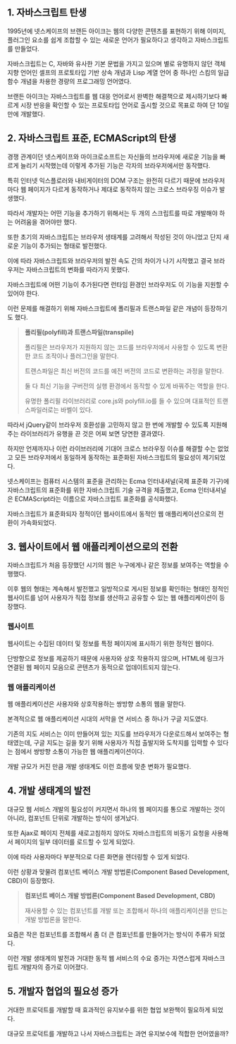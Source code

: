 ## 1. 자바스크립트 탄생

1995년에 넷스케이프의 브랜든 아이크는 웹의 다양한 콘텐츠를 표현하기 위해 이미지, 플러그인 요소를 쉽게 조합할 수 있는 새로운 언어가 필요하다고 생각하고 자바스크립트를 만들었다.

자바스크립트는 C, 자바와 유사한 기본 문법을 가지고 있으며 별로 유명하지 않던 객체 지향 언어인 셀프의 프로토타입 기반 상속 개념과 Lisp 계열 언어 중 하나인 스킴의 일급 함수 개념을 차용한 경량의 프로그래밍 언어였다.

브랜든 아이크는 자바스크립트를 웹 대응 언어로서 완벽한 해결책으로 제시하기보다 빠르게 시장 반응을 확인할 수 있는 프로토타입 언어로 출시할 것으로 목표로 하여 단 10일 만에 개발했다.

## 2. 자바스크립트 표준, ECMAScript의 탄생

경쟁 관계이던 넷스케이프와 마이크로소프트는 자신들의 브라우저에 새로운 기능을 빠르게 늘리기 시작했는데 이렇게 추가된 기능은 각자의 브라우저에서만 동작했다.

특히 인터넷 익스플로러와 내비게이터의 DOM 구조는 완전히 다르기 때문에 브라우저마다 웹 페이지가 다르게 동작하거나 제대로 동작하지 않는 크로스 브라우징 이슈가 발생했다.

따라서 개발자는 어떤 기능을 추가하기 위해서는 두 개의 스크립트를 따로 개발해야 하는 어려움을 겪어야만 했다.

또한 초기의 자바스크립트는 브라우저 생태계를 고려해서 작성된 것이 아니었고 단지 새로운 기능이 추가되는 형태로 발전했다.

이에 따라 자바스크립트와 브라우저의 발전 속도 간의 차이가 나기 시작했고 결국 브라우저는 자바스크립트의 변화를 따라가지 못했다.

자바스크립트에 어떤 기능이 추가된다면 런타임 환경인 브라우저도 이 기능을 지원할 수 있어야 한다.

이런 문제를 해결하기 위해 자바스크립트에 폴리필과 트랜스파일 같은 개념이 등장하기도 했다.

> **폴리필(polyfill)과 트랜스파일(transpile)**
>
> 폴리필은 브라우저가 지원하지 않는 코드를 브라우저에서 사용할 수 있도록 변환한 코드 조작이나 플러그인을 말한다.
>
> 트랜스파일은 최신 버전의 코드를 예전 버전의 코드로 변환하는 과정을 말한다.
>
> 둘 다 최신 기능을 구버전의 실행 환경에서 동작할 수 있게 바꿔주는 역할을 한다.
>
> 유명한 폴리필 라이브러리로 core.js와 polyfill.io를 들 수 있으며 대표적인 트랜스파일러로는 바벨이 있다.

따라서 jQuery같이 브라우저 호환성을 고민하지 않고 한 번에 개발할 수 있도록 지원해주는 라이브러리가 유행을 끈 것은 어찌 보면 당연한 결과였다.

하지만 언제까지나 이런 라이브러리에 기대어 크로스 브라우징 이슈를 해결할 수는 없었고 모든 브라우저에서 동일하게 동작하는 표준화된 자바스크립트의 필요성이 제기되었다.

넷스케이프는 컴퓨터 시스템의 표준을 관리하는 Ecma 인터내셔널(국제 표준화 기구)에 자바스크립트의 표준화를 위한 자바스크립트 기술 규격을 제출했고, Ecma 인터내셔널은 ECMAScript라는 이름으로 자바스크립트 표준화를 공식화했다.

자바스크립트가 표준화되자 정적이던 웹사이트에서 동적인 웹 애플리케이션으로의 전환이 가속화되었다.

## 3. 웹사이트에서 웹 애플리케이션으로의 전환

자바스크립트가 처음 등장했던 시기의 웹은 누구에게나 같은 정보를 보여주는 역할을 수행했다.

이후 웹의 형태는 계속해서 발전했고 일방적으로 게시된 정보를 확인하는 형태인 정적인 웹사이트를 넘어 사용자가 직접 정보를 생산하고 공유할 수 있는 웹 애플리케이션이 등장했다.

### 웹사이트

웹사이트는 수집된 데이터 및 정보를 특정 페이지에 표시하기 위한 정적인 웹이다.

단방향으로 정보를 제공하기 때문에 사용자와 상호 작용하지 않으며, HTML에 링크가 연결된 웹 페이지 모음으로 콘텐츠가 동적으로 업데이트되지 않는다.

### 웹 애플리케이션

웹 애플리케이션은 사용자와 상호작용하는 쌍방향 소통의 웹을 말한다.

본격적으로 웹 애플리케이션 시대의 서막을 연 서비스 중 하나가 구글 지도였다.

기존의 지도 서비스는 이미 만들어져 있는 지도를 브라우저가 다운로드해서 보여주는 형태였는데, 구글 지도는 길을 찾기 위해 사용자가 직접 출발지와 도착지를 입력할 수 있다는 점에서 쌍방향 소통이 가능한 웹 애플리케이션이다.

개발 규모가 커진 만큼 개발 생태계도 이런 흐름에 맞춘 변화가 필요했다.

## 4. 개발 생태계의 발전

대규모 웹 서비스 개발의 필요성이 커지면서 하나의 웹 페이지를 통으로 개발하는 것이 아니라, 컴포넌트 단위로 개발하는 방식이 생겨났다.

또한 Ajax로 페이지 전체를 새로고침하지 않아도 자바스크립트의 비동기 요청을 사용해서 페이지의 일부 데이터를 로드할 수 있게 되었다.

이에 따라 사용자마다 부분적으로 다른 화면을 렌더링할 수 있게 되었다.

이런 상황과 맞물려 컴포넌트 베이스 개발 방법론(Component Based Development, CBD)이 등장했다.

> **컴포넌트 베이스 개발 방법론(Component Based Development, CBD)**
>
> 재사용할 수 있는 컴포넌트를 개발 또는 조합해서 하나의 애플리케이션을 만드는 개발 방법론을 말한다.

요즘은 작은 컴포넌트를 조합해서 좀 더 큰 컴포넌트를 만들어가는 방식이 주류가 되었다.

이런 개발 생태계의 발전과 거대한 동적 웹 서비스의 수요 증가는 자연스럽게 자바스크립트 개발자의 증가로 이어졌다.

## 5. 개발자 협업의 필요성 증가

거대한 프로덕트를 개발할 때 효과적인 유지보수를 위한 협업 보완책이 필요하게 되었다.

대규모 프로덕트를 개발하고 나서 자바스크립트는 과연 유지보수에 적합한 언어였을까?
